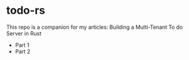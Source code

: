 # todo-rs

This repo is a companion for my articles: Building a Multi-Tenant To do Server in Rust

- Part 1
- Part 2
